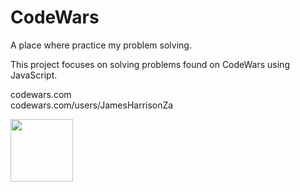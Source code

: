 # CodeWars
A place where practice my problem solving. 
  
This project focuses on solving problems found on CodeWars using JavaScript.

codewars.com  
codewars.com/users/JamesHarrisonZa

<a name="my codewars profile">[<img src="http://www.codewars.com/assets/logos/logo-square-paper-bg.jpg" width="100px" />](https://www.codewars.com/users/JamesHarrisonZa)</a> 